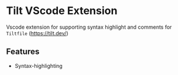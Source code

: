 # Tilt VScode Extension

Vscode extension for supporting syntax highlight and comments for `Tiltfile` (https://tilt.dev/)

## Features

- Syntax-highlighting
